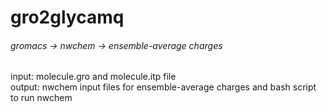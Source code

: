 # gro2glycamq

###### gromacs -> nwchem -> ensemble-average charges

input: molecule.gro and molecule.itp file  
output: nwchem input files for ensemble-average charges and bash script to run nwchem
